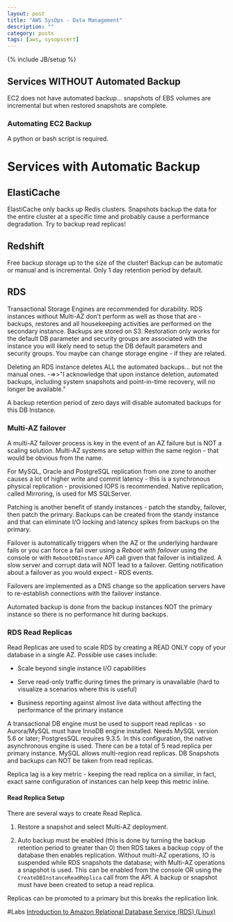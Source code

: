 ```yaml
---
layout: post
title: "AWS SysOps - Data Management"
description: ""
category: posts
tags: [aws, sysopscert]
---
```

{% include JB/setup %}

## Services WITHOUT Automated Backup

EC2 does not have automated backup... snapshots of EBS volumes are incremental but when restored snapshots are complete.

### Automating EC2 Backup 
A python or bash script is required.

# Services with Automatic Backup


## ElastiCache
ElastiCache only backs up Redis clusters. Snapshots backup the data for the entire cluster at a specific time and probably cause a performance degradation. Try to backup read replicas!

## Redshift
Free backup storage up to the size of the cluster! Backup can be automatic or manual and is incremental. Only 1 day retention period by default.

## RDS
Transactional Storage Engines are recommended for durability. RDS instances without Multi-AZ don't perform as well as those that are - backups, restores and all housekeeping activities are performed on the secondary instance.  Backups are stored on S3. Restoration only works for the default DB parameter and security groups are associated with the instance you will likely need to setup the DB default parameters and security groups. You maybe can change storage engine - if they are related.

Deleting an RDS instance deletes ALL the automated backups... but not the manual ones. -=>>"I acknowledge that upon instance deletion, automated backups, including system snapshots and point-in-time recovery, will no longer be available."

A backup retention period of zero days will disable automated backups for this DB Instance.

### Multi-AZ failover
A multi-AZ failover process is key in the event of an AZ failure but is NOT a scaling solution.  Multi-AZ systems are setup within the same region - that would be obvious from the name.

For MySQL, Oracle and PostgreSQL replication from one zone to another causes a lot of higher write and commit latency - this is a synchronous physical replication - provisioned IOPS is recommended. Native replication, called Mirroring, is used for MS SQLServer.

Patching is another benefit of standy instances - patch the standby, failover, then patch the primary. Backups can be created from the standy instance and that can eliminate I/O locking and latency spikes from backups on the primary.

Failover is automatically triggers when the AZ or the underlying hardware fails or you can force a fail over using a *Reboot with failover* using the console or with `RebootDBInstance` API call given that failover is initialized. A slow server and corrupt data will NOT lead to a failover. Getting notification about a failover as you would expect - RDS events.

Failovers are implemented as a DNS change so the application servers have to re-establish connections with the failover instance.

Automated backup is done from the backup instances NOT the primary instance so there is no performance hit during backups.

### RDS Read Replicas
Read Replicas are used to scale RDS by creating a READ ONLY copy of your database in a single AZ. Possible use cases include:

- Scale beyond single instance I/O capabilities

- Serve read-only traffic during times the primary is unavailable (hard to visualize a scenarios where this is useful)

- Business reporting against almost live data without affecting the performance of the primary instance

A transactional DB engine must be used to support read replicas - so Aurora/MySQL must have InnoDB engine installed. Needs MySQL version 5.6 or later; PostgresSQL requires 9.3.5. In this configuration, the native asynchronous engine is used. There can be a total of 5 read replica per primary instance. MySQL allows multi-region read replicas. DB Snapshots and backups can NOT be taken from read replicas. 

Replica lag is a key metric - keeping the read replica on a similiar, in fact, exact same configuration of instances can help keep this metric inline. 



#### Read Replica Setup
There are several ways to create Read Replica.

1. Restore a snapshot and select Multi-AZ deployment.

2. Auto backup must be enabled (this is done by turning the backup retention period to greater than 0) then RDS takes a backup copy of the database then enables replication. Without multi-AZ operations, IO is suspended while RDS snapshots the database; with Multi-AZ operations a snapshot is used. This can be enabled from the console OR using the `CreateDBInstanceReadReplica` call from the API. A backup or snapshot must have been created to setup a read replica.

Replicas can be promoted to a primary but this breaks the replication link.


#Labs
[Introduction to Amazon Relational Database Service (RDS) (Linux)](https://qwiklabs.com/focuses/2926)
